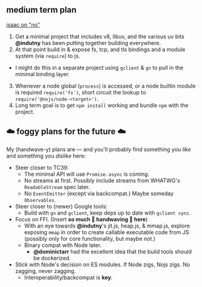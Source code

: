 ## medium term plan

[isaac on "no"](https://vimeo.com/56402326)

1. Get a minimal project that includes v8, libuv, and the various uv bits
   **@indutny** has been putting together building everywhere.
2. At that point build in & expose fs, tcp, and tls bindings and a module
   system (via `require`) to js.
  * I might do this in a separate project using `gclient` & `gn` to pull in the
    minimal binding layer.
3. Whenever a node global (`process`) is accessed, or a node builtin module is
   required `require('fs')`, short circuit the lookup to
   `require('@nojs/node-<target>')`.
4. Long term goal is to get `npm install` working and bundle `npm` with the
   project.

## :cloud: foggy plans for the future :cloud:

My (handwave-y) plans are — and you'll probably find something you *like*
and something you *dislike* here:

* Steer closer to TC39:
  * The minimal API will use `Promise`. `async` is coming.
  * No streams at first. Possibly include streams from WHATWG's
    `ReadableStream` spec later.
  * No `EventEmitter` (except via backcompat.) Maybe someday `Observables`.
* Steer closer to (newer) Google tools:
  * Build with `gn` and `gclient`, keep deps up to date with `gclient sync`.
* Focus on FFI. (Insert **so much :wave: handwaving :wave: here**)
  * With an eye towards **@indutny**'s jit.js, heap.js, & mmap.js, explore exposing `mmap`
    in order to create callable executable code from JS (possibly only for core
    functionality, but maybe not.)
  * Binary compat with Node later.
    * **@dominictarr** had the excellent idea that the build tools should be dockerized.
* Stick with Node's decision on ES modules. If Node zigs, Nojs zigs. No zagging, never zagging.
  * Interoperability/backcompat is **key**.
